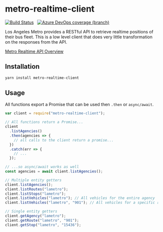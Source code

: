 # metro-realtime-client

[![Build Status](https://dev.azure.com/me0571/metro/_apis/build/status/cmcahoon.metro-realtime-client?branchName=master)](https://dev.azure.com/me0571/metro/_build/latest?definitionId=1&branchName=master)
&nbsp;
[![Azure DevOps coverage (branch)](https://img.shields.io/azure-devops/coverage/me0571/metro/1/master.svg)](https://dev.azure.com/me0571/metro/_build/latest?definitionId=1&branchName=master&view=results)
&nbsp;

Los Angeles Metro provides a RESTful API to retrieve realtime positions of their
bus fleet. This is a low level client that does very little transformation on the
responses from the API.

[Metro Realtime API Overview](http://developer.metro.net/introduction/realtime-api-overview/)

## Installation

```bash
yarn install metro-realtime-client
```

## Usage

All functions export a Promise that can be used then `.then` or `async/await`.

```javascript
var client = require("metro-realtime-client");

// All functions return a Promise...
client
  .listAgencies()
  .then(agencies => {
    // all calls to the client return a promise...
  })
  .catch(err => {
    // ...
  });

// ...so async/await works as well
const agencies = await client.listAgencies();
```

```javascript
// Multiple entity getters
client.listAgencies();
client.listRoutes("lametro");
client.listStops("lametro");
client.listVehicles("lametro"); // All vehicles for the entire agency
client.listVehicles("lametro", "901"); // All vehicles for a specific route

// Single entity getters
client.getAgency("lametro");
client.getRoute("lametro", "901");
client.getStop("lametro", "15436");
```
